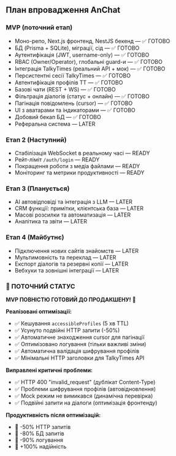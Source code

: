 ## План впровадження AnChat

### MVP (поточний етап)
- Моно-репо, Next.js фронтенд, NestJS бекенд — ✅ ГОТОВО
- БД (Prisma + SQLite), міграції, сід — ✅ ГОТОВО
- Аутентифікація (JWT, username-only) — ✅ ГОТОВО
- RBAC (Owner/Operator), глобальні guard-и — ✅ ГОТОВО
- Інтеграція TalkyTimes (реальний API + мок) — ✅ ГОТОВО
- Персистентні сесії TalkyTimes — ✅ ГОТОВО
- Автентифікація профілів TT — ✅ ГОТОВО
- Базові чати (REST + WS) — ✅ ГОТОВО
- Фільтрація діалогів (статус + онлайн) — ✅ ГОТОВО
- Пагінація повідомлень (cursor) — ✅ ГОТОВО
- UI з аватарами та індикаторами — ✅ ГОТОВО
- Добовий бекап БД — ✅ ГОТОВО
- Реферальна система — LATER

### Етап 2 (Наступний)
- Стабілізація WebSocket в реальному часі — READY
- Рейт-ліміт `/auth/login` — READY  
- Покращення роботи з медіа файлами — READY
- Моніторинг та метрики продуктивності — READY

### Етап 3 (Планується)
- AI автовідповіді та інтеграція з LLM — LATER
- CRM функції: примітки, клієнтська база — LATER
- Масові розсилки та автоматизація — LATER
- Аналітика та звіти — LATER

### Етап 4 (Майбутнє)
- Підключення нових сайтів знайомств — LATER
- Мультимовність та переклад — LATER
- Експорт діалогів та резервні копії — LATER
- Вебхуки та зовнішні інтеграції — LATER

### 🎯 ПОТОЧНИЙ СТАТУС

**MVP ПОВНІСТЮ ГОТОВИЙ ДО ПРОДАКШЕНУ! 🚀**

**Реалізовані оптимізації:**
- ✅ Кешування `accessibleProfiles` (5 хв TTL)
- ✅ Усунуто подвійні HTTP запити (-50%)
- ✅ Автоматичне знаходження cursor для пагінації
- ✅ Оптимізовано логування (тільки важливі зміни)
- ✅ Автоматична валідація шифрування профілів
- ✅ Мінімальні HTTP заголовки для TalkyTimes API

**Виправлені критичні проблеми:**
- ✅ HTTP 400 "invalid_request" (дублікат Content-Type)
- ✅ Проблеми шифрування профілів (автовідновлення)
- ✅ Mock режим не вимикався (динамічна перевірка)
- ✅ Подвійні запити на діалоги (оптимізація фронтенду)

**Продуктивність після оптимізацій:**
- 🚀 -50% HTTP запитів
- 🚀 -80% БД запитів  
- 🚀 -90% логування
- 🚀 +100% надійність


